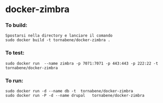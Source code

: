 docker-zimbra
=============

### To build:

	Spostarsi nella directory e lanciare il comando
    sudo docker build -t tornabene/docker-zimbra .
### To test:
    sudo docker run  --name zimbra -p 7071:7071 -p 443:443 -p 222:22 -t  tornabene/docker-zimbra

### To run:
    sudo docker run -d --name db -t  tornabene/docker-zimbra
    sudo docker run -P -d --name drupal   tornabene/docker-zimbra

 
 

